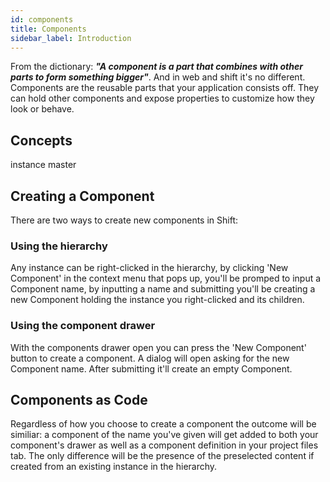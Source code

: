 ```yaml
---
id: components
title: Components
sidebar_label: Introduction
---
```


From the dictionary: __*"A component is a part that combines with other parts to form something bigger"*__. And in web and shift it's no different. Components are the reusable parts that your application consists off. They can hold other components and expose properties to customize how they look or behave.

## Concepts

instance
master

## Creating a Component

There are two ways to create new components in Shift:

### Using the hierarchy

Any instance can be right-clicked in the hierarchy, by clicking 'New Component' in the context menu that pops up, you'll be promped to input a Component name, by inputting a name and submitting you'll be creating a new Component holding the instance you right-clicked and its children.

### Using the component drawer

With the components drawer open you can press the 'New Component' button to create a component. A dialog will open asking for the new Component name. After submitting it'll create an empty Component.

## Components as Code

Regardless of how you choose to create a component the outcome will be similiar: a component of the name you've given will get added to both your component's drawer as well as a component definition in your project files tab. The only difference will be the presence of the preselected content if created from an existing instance in the hierarchy.
